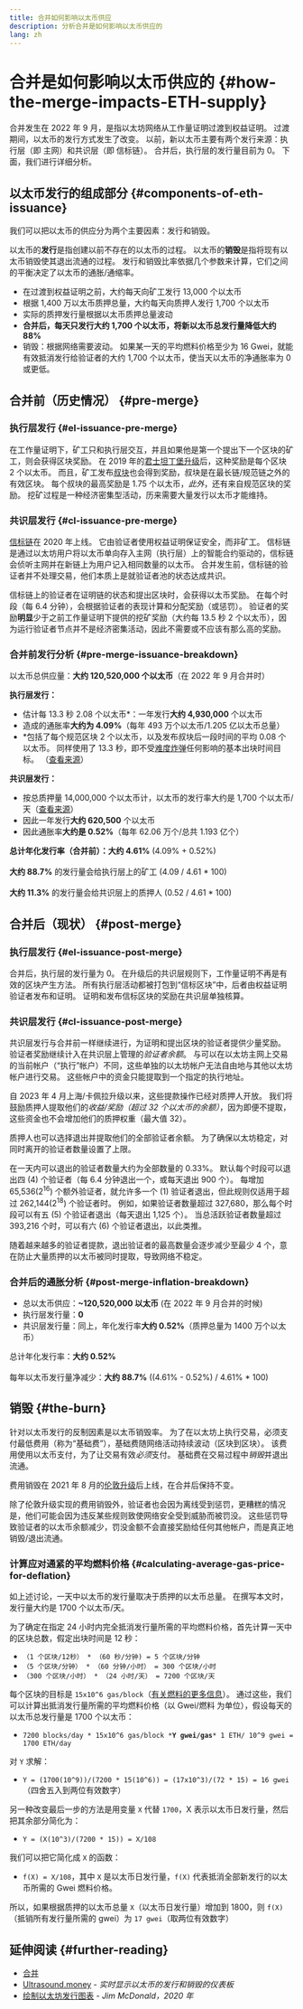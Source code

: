 ```yaml
---
title: 合并如何影响以太币供应
description: 分析合并是如何影响以太币供应的
lang: zh
---
```


# 合并是如何影响以太币供应的 {#how-the-merge-impacts-ETH-supply}

合并发生在 2022 年 9 月，是指以太坊网络从工作量证明过渡到权益证明。 过渡期间，以太币的发行方式发生了改变。 以前，新以太币主要有两个发行来源：执行层（即 主网）和共识层（即 信标链）。 合并后，执行层的发行量目前为 0。 下面，我们进行详细分析。

## 以太币发行的组成部分 {#components-of-eth-issuance}

我们可以把以太币的供应分为两个主要因素：发行和销毁。

以太币的**发行**是指创建以前不存在的以太币的过程。 以太币的**销毁**是指将现有以太币销毁使其退出流通的过程。 发行和销毁比率依据几个参数来计算，它们之间的平衡决定了以太币的通胀/通缩率。

<Card
emoji=":chart_decreasing:"
title="以太币发行内容提要">

- 在过渡到权益证明之前，大约每天向矿工发行 13,000 个以太币
- 根据 1,400 万以太币质押总量，大约每天向质押人发行 1,700 个以太币
- 实际的质押发行量根据以太币质押总量波动
- **合并后，每天只发行大约 1,700 个以太币，将新以太币总发行量降低大约 88%**
- 销毁：根据网络需要波动。 如果某一天的平均燃料价格至少为 16 Gwei，就能有效抵消发行给验证者的大约 1,700 个以太币，使当天以太币的净通胀率为 0 或更低。

</Card>

## 合并前（历史情况） {#pre-merge}

### 执行层发行 {#el-issuance-pre-merge}

在工作量证明下，矿工只和执行层交互，并且如果他是第一个提出下一个区块的矿工，则会获得区块奖励。 在 2019 年的[君士坦丁堡升级](/history/#constantinople)后，这种奖励是每个区块 2 个以太币。 而且，矿工发布[叔块](/glossary/#ommer)也会得到奖励，叔块是在最长链/规范链之外的有效区块。 每个叔块的最高奖励是 1.75 个以太币，_此外_，还有来自规范区块的奖励。 挖矿过程是一种经济密集型活动，历来需要大量发行以太币才能维持。

### 共识层发行 {#cl-issuance-pre-merge}

[信标链](/history/#beacon-chain-genesis)在 2020 年上线。 它由验证者使用权益证明保证安全，而非矿工。 信标链是通过以太坊用户将以太币单向存入主网（执行层）上的智能合约驱动的，信标链会侦听主网并在新链上为用户记入相同数量的以太币。 合并发生前，信标链的验证者并不处理交易，他们本质上是就验证者池的状态达成共识。

信标链上的验证者在证明链的状态和提出区块时，会获得以太币奖励。 在每个时段（每 6.4 分钟），会根据验证者的表现计算和分配奖励（或惩罚）。 验证者的奖励**明显**少于之前工作量证明下提供的挖矿奖励（大约每 13.5 秒 2 个以太币），因为运行验证者节点并不是经济密集活动，因此不需要或不应该有那么高的奖励。

### 合并前发行分析 {#pre-merge-issuance-breakdown}

以太币总供应量：**大约 120,520,000 个以太币**（在 2022 年 9 月合并时）

**执行层发行：**

- 估计每 13.3 秒 2.08 个以太币\*：一年发行**大约 4,930,000** 个以太币
- 造成的通胀率**大约为 4.09%**（每年 493 万个以太币/1.205 亿以太币总量）
- \*包括了每个规范区块 2 个以太币，以及发布叔块后一段时间的平均 0.08 个以太币。 同样使用了 13.3 秒，即不受[难度炸弹](/glossary/#difficulty-bomb)任何影响的基本出块时间目标。 （[查看来源](https://bitinfocharts.com/ethereum/)）

**共识层发行：**

- 按总质押量 14,000,000 个以太币计，以太币的发行率大约是 1,700 个以太币/天（[查看来源](https://ultrasound.money/)）
- 因此一年发行**大约 620,500** 个以太币
- 因此通胀率**大约是 0.52%**（每年 62.06 万个/总共 1.193 亿个）

<InfoBanner>
<strong>总计年化发行率（合并前）：大约 4.61%</strong> (4.09% + 0.52%)<br/><br/>
<strong>大约 88.7%</strong> 的发行量会给执行层上的矿工 (4.09 / 4.61 * 100)<br/><br/>
<strong>大约 11.3%</strong> 的发行量会给共识层上的质押人 (0.52 / 4.61 * 100)
</InfoBanner>

## 合并后（现状） {#post-merge}

### 执行层发行 {#el-issuance-post-merge}

合并后，执行层的发行量为 0。 在升级后的共识层规则下，工作量证明不再是有效的区块产生方法。 所有执行层活动都被打包到“信标区块”中，后者由权益证明验证者发布和证明。 证明和发布信标区块的奖励在共识层单独核算。

### 共识层发行 {#cl-issuance-post-merge}

共识层发行与合并前一样继续进行，为证明和提出区块的验证者提供少量奖励。 验证者奖励继续计入在共识层上管理的*验证者余额*。 与可以在以太坊主网上交易的当前帐户（“执行”帐户）不同，这些单独的以太坊帐户无法自由地与其他以太坊帐户进行交易。 这些帐户中的资金只能提取到一个指定的执行地址。

自 2023 年 4 月上海/卡佩拉升级以来，这些提款操作已经对质押人开放。 我们将鼓励质押人提取他们的*收益/奖励（超过 32 个以太币的余额）*，因为即便不提取，这些资金也不会增加他们的质押权重（最大值 32）。

质押人也可以选择退出并提取他们的全部验证者余额。 为了确保以太坊稳定，对同时离开的验证者数量设置了上限。

在一天内可以退出的验证者数量大约为全部数量的 0.33%。 默认每个时段可以退出四 (4) 个验证者（每 6.4 分钟退出一个，或每天退出 900 个）。 每增加 65,536(2<sup>16</sup>) 个额外验证者，就允许多一个 (1) 验证者退出，但此规则仅适用于超过 262,144(2<sup>18</sup>) 个验证者时。 例如，如果验证者数量超过 327,680，那么每个时段可以有五 (5) 个验证者退出（每天退出 1,125 个）。 当总活跃验证者数量超过 393,216 个时，可以有六 (6) 个验证者退出，以此类推。

随着越来越多的验证者提款，退出验证者的最高数量会逐步减少至最少 4 个，意在防止大量质押的以太币被同时提取，导致网络不稳定。

### 合并后的通胀分析 {#post-merge-inflation-breakdown}

- 总以太币供应：**~120,520,000 以太币** (在 2022 年 9 月合并的时候)
- 执行层发行量：**0**
- 共识层发行量：同上，年化发行率**大约 0.52%**（质押总量为 1400 万个以太币）

<InfoBanner>
总计年化发行率：<strong>大约 0.52%</strong><br/><br/>
每年以太币发行量净减少：<strong>大约 88.7%</strong> ((4.61% - 0.52%) / 4.61% * 100)
</InfoBanner>

## <Emoji text=":fire:" size="1" />销毁 {#the-burn}

针对以太币发行的反制因素是以太币销毁率。 为了在以太坊上执行交易，必须支付最低费用（称为“基础费”），基础费随网络活动持续波动（区块到区块）。 该费用使用以太币支付，为了让交易有效*必须*支付。 基础费在交易过程中*销毁*并退出流通。

<InfoBanner>
费用销毁在 2021 年 8 月的<a href="/history/#london">伦敦升级</a>后上线，在合并后保持不变。
</InfoBanner>

除了伦敦升级实现的费用销毁外，验证者也会因为离线受到惩罚，更糟糕的情况是，他们可能会因为违反某些规则致使网络安全受到威胁而被罚没。 这些惩罚导致验证者的以太币余额减少，罚没金额不会直接奖励给任何其他帐户，而是真正地销毁/退出流通。

### 计算应对通紧的平均燃料价格 {#calculating-average-gas-price-for-deflation}

如上述讨论，一天中以太币的发行量取决于质押的以太币总量。 在撰写本文时，发行量大约是 1700 个以太币/天。

为了确定在指定 24 小时内完全抵消发行量所需的平均燃料价格，首先计算一天中的区块总数，假定出块时间是 12 秒：

- `（1 个区块/12秒） * （60 秒/分钟) = 5 个区块/分钟`
- `（5 个区块/分钟） * （60 分钟/小时） = 300 个区块/小时`
- `（300 个区块/小时） * （24 小时/天） = 7200 个区块/天`

每个区块的目标是 `15x10^6 gas/block`（[有关燃料的更多信息](/developers/docs/gas/)）。 通过这些，我们可以计算出抵消发行量所需的平均燃料价格（以 Gwei/燃料 为单位），假设每天的以太币总发行量是 1700 个以太币：

- `7200 blocks/day * 15x10^6 gas/block *`**`Y gwei/gas`**`* 1 ETH/ 10^9 gwei = 1700 ETH/day`

对 `Y` 求解：

- `Y = (1700(10^9))/(7200 * 15(10^6)) = (17x10^3)/(72 * 15) = 16 gwei`（四舍五入到两位有效数字）

另一种改变最后一步的方法是用变量 `X` 代替 `1700`，X 表示以太币日发行量，然后把其余部分简化为：

- `Y = (X(10^3)/(7200 * 15)) = X/108`

我们可以把它简化成 `X` 的函数：

- `f(X) = X/108`，其中 `X` 是以太币日发行量，`f(X)` 代表抵消全部新发行的以太币所需的 Gwei 燃料价格。

所以，如果根据质押的以太币总量 `X`（以太币日发行量）增加到 1800，则 `f(X)`（抵销所有发行量所需的 gwei）为 `17 gwei`（取两位有效数字）

## 延伸阅读 {#further-reading}

- [合并](/roadmap/merge/)
- [Ultrasound.money](https://ultrasound.money/) - _实时显示以太币的发行和销毁的仪表板_
- [绘制以太坊发行图表](https://www.attestant.io/posts/charting-ethereum-issuance/) - _Jim McDonald，2020 年_
